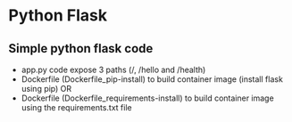 # Python Flask

## Simple python flask code

- app.py code expose 3 paths (/, /hello and /health)
- Dockerfile (Dockerfile_pip-install) to build container image (install flask using pip)
OR
- Dockerfile (Dockerfile_requirements-install) to build container image using the requirements.txt file
